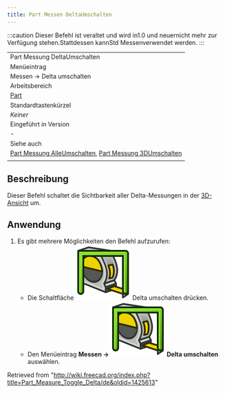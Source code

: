 ```yaml
---
title: Part Messen DeltaUmschalten
---
```


:::caution
Dieser Befehl ist veraltet und wird in1.0 und neuernicht mehr zur Verfügung stehen.Stattdessen kannStd Messenverwendet werden.
:::

|                                                                                                                                                                              |
| ---------------------------------------------------------------------------------------------------------------------------------------------------------------------------- |
| Part Messung DeltaUmschalten                                                                                                                                                 |
| Menüeintrag                                                                                                                                                                  |
| Messen → Delta umschalten                                                                                                                                                    |
| Arbeitsbereich                                                                                                                                                               |
| [Part](/Part_Workbench/de "Part Workbench/de")                                                                                                                               |
| Standardtastenkürzel                                                                                                                                                         |
| _Keiner_                                                                                                                                                                     |
| Eingeführt in Version                                                                                                                                                        |
| -                                                                                                                                                                            |
| Siehe auch                                                                                                                                                                   |
| [Part Messung AlleUmschalten](/Part_Measure_Toggle_All/de "Part Measure Toggle All/de"), [Part Messung 3DUmschalten](/Part_Measure_Toggle_3D/de "Part Measure Toggle 3D/de") |
|                                                                                                                                                                              |

## Beschreibung

Dieser Befehl schaltet die Sichtbarkeit aller Delta-Messungen in der [3D-Ansicht](/3D_view/de "3D view/de") um.

## Anwendung

1. Es gibt mehrere Möglichkeiten den Befehl aufzurufen:
   - Die Schaltfläche ![](/src/assets/images/Part_Measure_Toggle_Delta.svg) Delta umschalten drücken.
   - Den Menüeintrag **Messen → ![](/src/assets/images/Part_Measure_Toggle_Delta.svg) Delta umschalten** auswählen.

Retrieved from "<http://wiki.freecad.org/index.php?title=Part_Measure_Toggle_Delta/de&oldid=1425613>"
